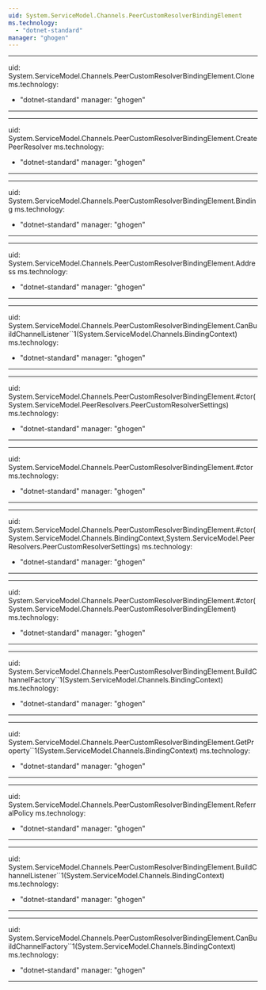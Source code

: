 ```yaml
---
uid: System.ServiceModel.Channels.PeerCustomResolverBindingElement
ms.technology: 
  - "dotnet-standard"
manager: "ghogen"
---
```


---
uid: System.ServiceModel.Channels.PeerCustomResolverBindingElement.Clone
ms.technology: 
  - "dotnet-standard"
manager: "ghogen"
---

---
uid: System.ServiceModel.Channels.PeerCustomResolverBindingElement.CreatePeerResolver
ms.technology: 
  - "dotnet-standard"
manager: "ghogen"
---

---
uid: System.ServiceModel.Channels.PeerCustomResolverBindingElement.Binding
ms.technology: 
  - "dotnet-standard"
manager: "ghogen"
---

---
uid: System.ServiceModel.Channels.PeerCustomResolverBindingElement.Address
ms.technology: 
  - "dotnet-standard"
manager: "ghogen"
---

---
uid: System.ServiceModel.Channels.PeerCustomResolverBindingElement.CanBuildChannelListener``1(System.ServiceModel.Channels.BindingContext)
ms.technology: 
  - "dotnet-standard"
manager: "ghogen"
---

---
uid: System.ServiceModel.Channels.PeerCustomResolverBindingElement.#ctor(System.ServiceModel.PeerResolvers.PeerCustomResolverSettings)
ms.technology: 
  - "dotnet-standard"
manager: "ghogen"
---

---
uid: System.ServiceModel.Channels.PeerCustomResolverBindingElement.#ctor
ms.technology: 
  - "dotnet-standard"
manager: "ghogen"
---

---
uid: System.ServiceModel.Channels.PeerCustomResolverBindingElement.#ctor(System.ServiceModel.Channels.BindingContext,System.ServiceModel.PeerResolvers.PeerCustomResolverSettings)
ms.technology: 
  - "dotnet-standard"
manager: "ghogen"
---

---
uid: System.ServiceModel.Channels.PeerCustomResolverBindingElement.#ctor(System.ServiceModel.Channels.PeerCustomResolverBindingElement)
ms.technology: 
  - "dotnet-standard"
manager: "ghogen"
---

---
uid: System.ServiceModel.Channels.PeerCustomResolverBindingElement.BuildChannelFactory``1(System.ServiceModel.Channels.BindingContext)
ms.technology: 
  - "dotnet-standard"
manager: "ghogen"
---

---
uid: System.ServiceModel.Channels.PeerCustomResolverBindingElement.GetProperty``1(System.ServiceModel.Channels.BindingContext)
ms.technology: 
  - "dotnet-standard"
manager: "ghogen"
---

---
uid: System.ServiceModel.Channels.PeerCustomResolverBindingElement.ReferralPolicy
ms.technology: 
  - "dotnet-standard"
manager: "ghogen"
---

---
uid: System.ServiceModel.Channels.PeerCustomResolverBindingElement.BuildChannelListener``1(System.ServiceModel.Channels.BindingContext)
ms.technology: 
  - "dotnet-standard"
manager: "ghogen"
---

---
uid: System.ServiceModel.Channels.PeerCustomResolverBindingElement.CanBuildChannelFactory``1(System.ServiceModel.Channels.BindingContext)
ms.technology: 
  - "dotnet-standard"
manager: "ghogen"
---
